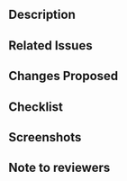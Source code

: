 ## Description

<!--Include a brief description of the changes you've made-->

## Related Issues

<!--Include any related issues or pull requests that this PR addresses or is related to. Use GitHub's shorthand syntax to link to them, like #1234-->

## Changes Proposed

<!--Describe the changes you've made in detail. Be specific and include any relevant code snippets.-->

## Checklist

<!-- - [ ] I have read and followed the [contribution guidelines](CONTRIBUTING.md).
- [ ] All new and existing tests passed.
- [ ] I have updated the documentation to reflect the changes I've made.
- [ ] My code follows the code style of this project.
- [ ] The title of my pull request is a short description of the requested changes.
 -->
## Screenshots
<!-- Add some screenshots to show the changes -->
## Note to reviewers
<!-- If any notes for reviewers leave here -->

